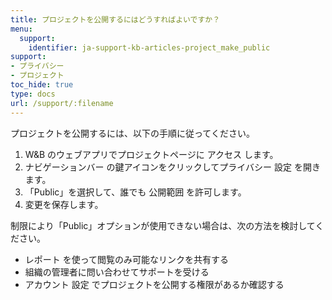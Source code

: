 ```yaml
---
title: プロジェクトを公開するにはどうすればよいですか？
menu:
  support:
    identifier: ja-support-kb-articles-project_make_public
support:
- プライバシー
- プロジェクト
toc_hide: true
type: docs
url: /support/:filename
---
```


プロジェクトを公開するには、以下の手順に従ってください。

1. W&B のウェブアプリでプロジェクトページに アクセス します。
2. ナビゲーションバー の鍵アイコンをクリックしてプライバシー 設定 を開きます。
3. 「Public」を選択して、誰でも 公開範囲 を許可します。
4. 変更を保存します。

制限により「Public」オプションが使用できない場合は、次の方法を検討してください。

- レポート を使って閲覧のみ可能なリンクを共有する
- 組織の管理者に問い合わせてサポートを受ける
- アカウント 設定 でプロジェクトを公開する権限があるか確認する